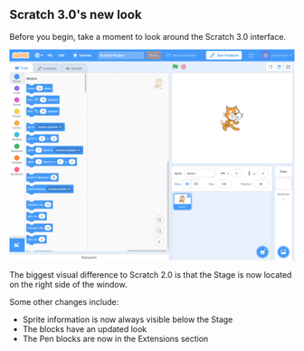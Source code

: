 ## Scratch 3.0's new look

Before you begin, take a moment to look around the Scratch 3.0 interface.

![Scratch 3.0 user interface](images/scratch3ui.png)

The biggest visual difference to Scratch 2.0 is that the Stage is now located on the right side of the window.

Some other changes include:
+ Sprite information is now always visible below the Stage
+ The blocks have an updated look
+ The Pen blocks are now in the Extensions section

